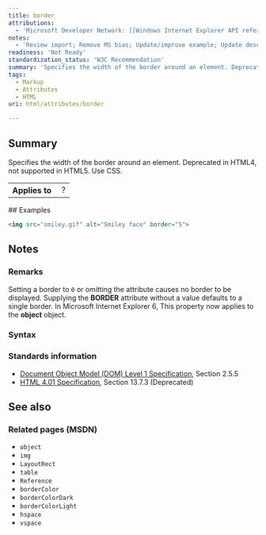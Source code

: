 ```yaml
---
title: border
attributions:
  - 'Microsoft Developer Network: [[Windows Internet Explorer API reference](http://msdn.microsoft.com/en-us/library/ie/hh828809%28v=vs.85%29.aspx) Article]'
notes:
  - 'Review import; Remove MS bias; Update/improve example; Update descriptions; Fix lists & compatibility info'
readiness: 'Not Ready'
standardization_status: 'W3C Recommendation'
summary: 'Specifies the width of the border around an element. Deprecated in HTML4, not supported in HTML5. Use CSS.'
tags:
  - Markup
  - Attributes
  - HTML
uri: html/attributes/border

---
```

## <span>Summary</span>

Specifies the width of the border around an element. Deprecated in HTML4, not supported in HTML5. Use CSS.

<table class="wikitable">
<tr>
<th>
Applies to

</th>
<td>
 ?

</td>
</tr>
</table>
## <span>Examples</span>

``` html
<img src="smiley.gif" alt="Smiley face" border="5">
```

## <span>Notes</span>

### <span>Remarks</span>

Setting a border to `0` or omitting the attribute causes no border to be displayed. Supplying the **BORDER** attribute without a value defaults to a single border. In Microsoft Internet Explorer 6, This property now applies to the **object** object.

### <span>Syntax</span>

### <span>Standards information</span>

-   [Document Object Model (DOM) Level 1 Specification](http://go.microsoft.com/fwlink/p/?linkid=161725), Section 2.5.5
-   [HTML 4.01 Specification](http://go.microsoft.com/fwlink/p/?linkid=25320), Section 13.7.3 (Deprecated)

## <span>See also</span>

### <span>Related pages (MSDN)</span>

-   `object`
-   `img`
-   `LayoutRect`
-   `table`
-   `Reference`
-   `borderColor`
-   `borderColorDark`
-   `borderColorLight`
-   `hspace`
-   `vspace`

